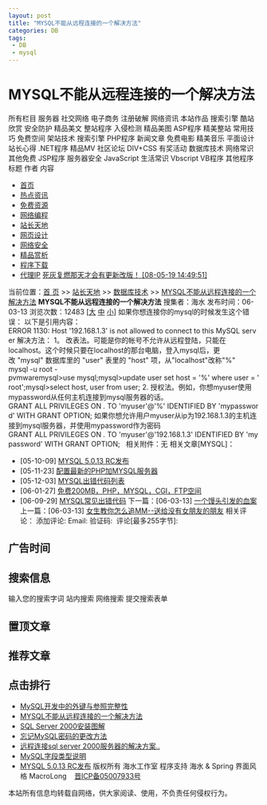 ```yaml
---
layout: post
title: "MYSQL不能从远程连接的一个解决方法"
categories: DB
tags: 
 - DB
 - mysql
--- 
```


# MYSQL不能从远程连接的一个解决方法

所有栏目 服务器 社交网络 电子商务 注册破解 网络资讯 本站作品 搜索引擎 酷站欣赏 安全防护 精品美文 整站程序 入侵检测 精品美图 ASP程序 精美整站 常用技巧 免费空间 架站技术 搜索引擎 PHP程序 新闻文章 免费电影 精美音乐 平面设计 站长心得 .NET程序 精品MV 社区论坛 DIV+CSS 有奖活动 数据库技术 网络常识 其他免费 JSP程序 服务器安全 JavaScript 生活常识 Vbscript VB程序 其他程序  标题 作者 内容

* [首页](http://www.haishui.net/index.php)
* [热点资讯](http://www.haishui.net/list.php?tid=53)
* [免费资源](http://www.haishui.net/list.php?tid=12)
* [网络编程](http://www.haishui.net/list.php?tid=11)
* [站长天地](http://www.haishui.net/list.php?tid=10)
* [网页设计](http://www.haishui.net/list.php?tid=16)
* [网络安全](http://www.haishui.net/list.php?tid=15)
* [精品赏析](http://www.haishui.net/list.php?tid=13)
* [程序下载](http://www.haishui.net/list.php?tid=17)
* [代理IP](http://www.haishui.net/proxy/index.php)
[死灰复燃那天才会有更新改版！ [08-05-19 14:49:51]](http://www.haishui.net/list.php)

当前位置：[首 页](http://www.haishui.net/index.php) >> [站长天地](http://www.haishui.net/list.php?tid=10) >> [数据库技术](http://www.haishui.net/list.php?tid=30) >> [MYSQL不能从远程连接的一个解决方法](http://www.haishui.net/view.php?tid=30&id=483) **MYSQL不能从远程连接的一个解决方法** 搜集者：海水 发布时间：06-03-13 浏览次数：12483 [[大]() [中]() [小]()] 如果你想连接你的mysql的时候发生这个错误：
以下是引用内容：
ERROR 1130: Host '192.168.1.3' is not allowed to connect to this MySQL server
解决方法：
1。 改表法。可能是你的帐号不允许从远程登陆，只能在localhost。这个时候只要在localhost的那台电脑，登入mysql后，更改 "mysql" 数据库里的 "user" 表里的 "host" 项，从"localhost"改称"%"
mysql -u root -pvmwaremysql>use mysql;mysql>update user set host = '%' where user = 'root';mysql>select host, user from user;
2. 授权法。例如，你想myuser使用mypassword从任何主机连接到mysql服务器的话。
GRANT ALL PRIVILEGES ON *.* TO 'myuser'@'%' IDENTIFIED BY 'mypassword' WITH GRANT OPTION;
如果你想允许用户myuser从ip为192.168.1.3的主机连接到mysql服务器，并使用mypassword作为密码
GRANT ALL PRIVILEGES ON *.* TO 'myuser'@'192.168.1.3' IDENTIFIED BY 'mypassword' WITH GRANT OPTION;    相关附件：无  相关文章[MYSQL]：

* [05-10-09] [MYSQL 5.0.13 RC发布](http://www.haishui.net/view.php?tid=30&id=13 " MYSQL 5.0.13 RC发布")
* [05-11-23] [配置最新的PHP加MYSQL服务器](http://www.haishui.net/view.php?tid=1&id=165 "配置最新的PHP加MYSQL服务器")
* [05-12-03] [MYSQL出错代码列表](http://www.haishui.net/view.php?tid=30&id=184 "MYSQL出错代码列表")
* [06-01-27] [免费200MB，PHP，MYSQL，CGI，FTP空间](http://www.haishui.net/view.php?tid=39&id=326 "免费200MB，PHP，MYSQL，CGI，FTP空间")
* [06-09-29] [MYSQL常见出错代码](http://www.haishui.net/view.php?tid=30&id=893 "MYSQL常见出错代码") 下一篇：[06-03-13] [一个馒头引发的血案](http://www.haishui.net/view.php?tid=58&id=484 "一个馒头引发的血案") 上一篇：[06-03-13] [女生教你怎么追MM--送给没有女朋友的朋友](http://www.haishui.net/view.php?tid=5&id=482 "女生教你怎么追MM--送给没有女朋友的朋友") 相关评论： 添加评论:  Email: 验证码: ![]() 评论[最多255字节]:

## 广告时间

## 搜索信息

输入您的搜索字词 站内搜索 网络搜索
提交搜索表单

## 置顶文章

## 推荐文章
## 点击排行

* [MySQL开发中的外键与参照完整性](http://www.haishui.net/view.php?tid=30&id=719 "MySQL开发中的外键与参照完整性")
* [MYSQL不能从远程连接的一个解决方法](http://www.haishui.net/view.php?tid=30&id=483 "MYSQL不能从远程连接的一个解决方法")
* [SQL Server 2000安装图解](http://www.haishui.net/view.php?tid=30&id=150 "SQL Server 2000安装图解")
* [忘记MySQL密码的更改方法](http://www.haishui.net/view.php?tid=30&id=215 "忘记MySQL密码的更改方法")
* [远程连接sql server 2000服务器的解决方案..](http://www.haishui.net/view.php?tid=30&id=419 "远程连接sql server 2000服务器的解决方案")
* [MySQL字段类型说明](http://www.haishui.net/view.php?tid=30&id=720 "MySQL字段类型说明")
* [MYSQL 5.0.13 RC发布](http://www.haishui.net/view.php?tid=30&id=13 " MYSQL 5.0.13 RC发布")
版权所有 海水工作室 程序支持 海水 & Spring 界面风格 MacroLong    [晋ICP备05007933号](http://www.miibeian.gov.cn/)

本站所有信息均转载自网络，供大家阅读、使用，不负责任何侵权行为。
  
